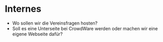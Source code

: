 # Internes

- Wo sollen wir die Vereinsfragen hosten?
- Soll es eine Unterseite bei CrowdWare werden oder machen wir eine eigene Webseite dafür?